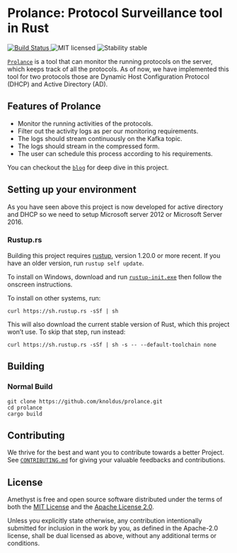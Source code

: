 # Prolance: Protocol Surveillance tool in Rust
<p align="left">
  <a href="https://travis-ci.org/knoldus/prolance">
    <img alt="Build Status" src="https://travis-ci.org/knoldus/prolance.svg?branch=master">
  </a>
  <img alt="MIT licensed" src="https://img.shields.io/badge/license-MIT%2FApache-blue.svg">
  <img alt="Stability stable" src="https://img.shields.io/badge/stability-stable-green.svg">
</p>

[`Prolance`](https://blog.knoldus.com/prolance-protocol-surveillance-tool-in-rust/) is a tool that can monitor the running protocols on the server, which keeps track of all the protocols. As of now, we have implemented this tool for two protocols those are Dynamic Host Configuration Protocol (DHCP) and Active Directory (AD).

## Features of Prolance
* Monitor the running activities of the protocols.
* Filter out the activity logs as per our monitoring requirements.
* The logs should stream continuously on the Kafka topic. 
* The logs should stream in the compressed form.
* The user can schedule this process according to his requirements.

You can checkout the [`blog`](https://blog.knoldus.com/prolance-protocol-surveillance-tool-in-rust/) for deep dive in this project.


## Setting up your environment
As you have seen above this project is now developed for active directory and DHCP so we need to setup Microsoft server 2012 or Microsoft Server 2016.

### Rustup.rs

Building this project requires [rustup](https://rustup.rs/), version 1.20.0 or more recent.
If you have an older version, run `rustup self update`.

To install on Windows, download and run [`rustup-init.exe`](https://win.rustup.rs/)
then follow the onscreen instructions.

To install on other systems, run:

```
curl https://sh.rustup.rs -sSf | sh
```

This will also download the current stable version of Rust, which this project won’t use.
To skip that step, run instead:

```
curl https://sh.rustup.rs -sSf | sh -s -- --default-toolchain none
```
## Building

### Normal Build

```
git clone https://github.com/knoldus/prolance.git
cd prolance
cargo build
```

## Contributing
We thrive for the best and want you to contribute towards a better Project. See [`CONTRIBUTING.md`](CONTRIBUTING.md) for giving your valuable feedbacks and contributions.

## License

Amethyst is free and open source software distributed under the terms of both the [MIT License][lm] and the [Apache License 2.0][la].

[lm]: MIT-LICENSE.md
[la]: APACHE-LICENSE.md

Unless you explicitly state otherwise, any contribution intentionally submitted for inclusion in the work by you, as defined in the Apache-2.0 license, shall be dual licensed as above, without any additional terms or conditions.
